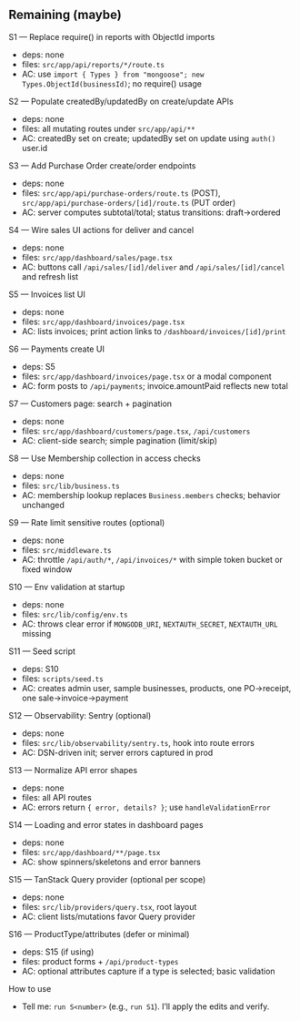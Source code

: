 ## Remaining (maybe)

S1 — Replace require() in reports with ObjectId imports
- deps: none
- files: `src/app/api/reports/*/route.ts`
- AC: use `import { Types } from "mongoose"; new Types.ObjectId(businessId)`; no require() usage

S2 — Populate createdBy/updatedBy on create/update APIs
- deps: none
- files: all mutating routes under `src/app/api/**`
- AC: createdBy set on create; updatedBy set on update using `auth()` user.id

S3 — Add Purchase Order create/order endpoints
- deps: none
- files: `src/app/api/purchase-orders/route.ts` (POST), `src/app/api/purchase-orders/[id]/route.ts` (PUT order)
- AC: server computes subtotal/total; status transitions: draft→ordered

S4 — Wire sales UI actions for deliver and cancel
- deps: none
- files: `src/app/dashboard/sales/page.tsx`
- AC: buttons call `/api/sales/[id]/deliver` and `/api/sales/[id]/cancel` and refresh list

S5 — Invoices list UI
- deps: none
- files: `src/app/dashboard/invoices/page.tsx`
- AC: lists invoices; print action links to `/dashboard/invoices/[id]/print`

S6 — Payments create UI
- deps: S5
- files: `src/app/dashboard/invoices/page.tsx` or a modal component
- AC: form posts to `/api/payments`; invoice.amountPaid reflects new total

S7 — Customers page: search + pagination
- deps: none
- files: `src/app/dashboard/customers/page.tsx`, `/api/customers`
- AC: client-side search; simple pagination (limit/skip)

S8 — Use Membership collection in access checks
- deps: none
- files: `src/lib/business.ts`
- AC: membership lookup replaces `Business.members` checks; behavior unchanged

S9 — Rate limit sensitive routes (optional)
- deps: none
- files: `src/middleware.ts`
- AC: throttle `/api/auth/*`, `/api/invoices/*` with simple token bucket or fixed window

S10 — Env validation at startup
- deps: none
- files: `src/lib/config/env.ts`
- AC: throws clear error if `MONGODB_URI`, `NEXTAUTH_SECRET`, `NEXTAUTH_URL` missing

S11 — Seed script
- deps: S10
- files: `scripts/seed.ts`
- AC: creates admin user, sample businesses, products, one PO→receipt, one sale→invoice→payment

S12 — Observability: Sentry (optional)
- deps: none
- files: `src/lib/observability/sentry.ts`, hook into route errors
- AC: DSN-driven init; server errors captured in prod

S13 — Normalize API error shapes
- deps: none
- files: all API routes
- AC: errors return `{ error, details? }`; use `handleValidationError`

S14 — Loading and error states in dashboard pages
- deps: none
- files: `src/app/dashboard/**/page.tsx`
- AC: show spinners/skeletons and error banners

S15 — TanStack Query provider (optional per scope)
- deps: none
- files: `src/lib/providers/query.tsx`, root layout
- AC: client lists/mutations favor Query provider

S16 — ProductType/attributes (defer or minimal)
- deps: S15 (if using)
- files: product forms + `/api/product-types`
- AC: optional attributes capture if a type is selected; basic validation

How to use
- Tell me: `run S<number>` (e.g., `run S1`). I’ll apply the edits and verify.
